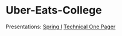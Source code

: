 # Uber-Eats-College

Presentations:
[Spring I](https://docs.google.com/presentation/d/1_Yk92O0igap_3WxD2dDLHVLYg6Z7rVb3AG_SvwMbyoA/edit)
[Technical One Pager](https://docs.google.com/document/d/1PCfqDkR4mLwMmui9bApEpEeZ_Y5Es0b4wv_XquW19Es/edit?usp=sharing)